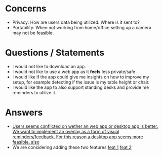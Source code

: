 # Concerns

- Privacy: How are users data being utilized. Where is it sent to?
- Portability: When not working from home/office setting up a camera may not be feasible.

# Questions / Statements

- <a id="q1"></a>I would not like to download an app.
- <a id="q2"></a>I would not like to use a web app as it **feels** less private/safe.
- <a id="q3"></a>I would like if the app could give me insights on how to improve my setup, for example detecting if the issue is my table height or chair.
- <a id="q4"></a>I would like the app to also support standing desks and provide me reminders to utilize it.

# Answers

- [Users seems conflicted on wether an web app or desktop app is better. We want to implement an overlay as a form of visual reminders/feedback. For this reason a desktop app seems more feasible. ](#q1) [also](#q2)
- We are considering adding these two features [feat 1](#q3) [feat 2 ](#q4)
